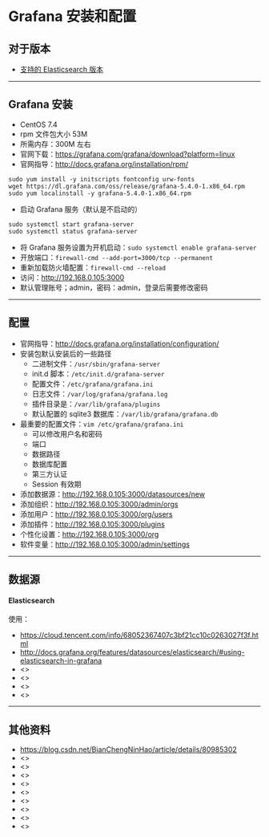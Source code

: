 # Grafana 安装和配置


## 对于版本

- [支持的 Elasticsearch 版本](http://docs.grafana.org/features/datasources/elasticsearch/#elasticsearch-version)


----------------------------------------------------------------------------------------------

## Grafana 安装

- CentOS 7.4
- rpm 文件包大小 53M
- 所需内存：300M 左右
- 官网下载：<https://grafana.com/grafana/download?platform=linux>
- 官网指导：<http://docs.grafana.org/installation/rpm/>

```
sudo yum install -y initscripts fontconfig urw-fonts
wget https://dl.grafana.com/oss/release/grafana-5.4.0-1.x86_64.rpm 
sudo yum localinstall -y grafana-5.4.0-1.x86_64.rpm 
```


- 启动 Grafana 服务（默认是不启动的）

```
sudo systemctl start grafana-server
sudo systemctl status grafana-server
```

- 将 Grafana 服务设置为开机启动：`sudo systemctl enable grafana-server`
- 开放端口：`firewall-cmd --add-port=3000/tcp --permanent`
- 重新加载防火墙配置：`firewall-cmd --reload`
- 访问：<http://192.168.0.105:3000>
- 默认管理账号；admin，密码：admin，登录后需要修改密码

----------------------------------------------------------------------------------------------

## 配置

- 官网指导：<http://docs.grafana.org/installation/configuration/>
- 安装包默认安装后的一些路径
	- 二进制文件：`/usr/sbin/grafana-server`
	- init.d 脚本：`/etc/init.d/grafana-server`
	- 配置文件：`/etc/grafana/grafana.ini`
	- 日志文件：`/var/log/grafana/grafana.log`
	- 插件目录是：`/var/lib/grafana/plugins`
	- 默认配置的 sqlite3 数据库：`/var/lib/grafana/grafana.db`
- 最重要的配置文件：`vim /etc/grafana/grafana.ini`
	- 可以修改用户名和密码
	- 端口
	- 数据路径
	- 数据库配置
	- 第三方认证
	- Session 有效期
- 添加数据源：<http://192.168.0.105:3000/datasources/new>
- 添加组织：<http://192.168.0.105:3000/admin/orgs>
- 添加用户：<http://192.168.0.105:3000/org/users>
- 添加插件：<http://192.168.0.105:3000/plugins>
- 个性化设置：<http://192.168.0.105:3000/org>
- 软件变量：<http://192.168.0.105:3000/admin/settings>


----------------------------------------------------------------------------------------------

## 数据源

#### Elasticsearch

使用：
- <https://cloud.tencent.com/info/68052367407c3bf21cc10c0263027f3f.html>
- <http://docs.grafana.org/features/datasources/elasticsearch/#using-elasticsearch-in-grafana>
- <>
- <>
- <>
- <>


----------------------------------------------------------------------------------------------


## 其他资料

- <https://blog.csdn.net/BianChengNinHao/article/details/80985302>
- <>
- <>
- <>
- <>
- <>
- <>
- <>
- <>
- <>

